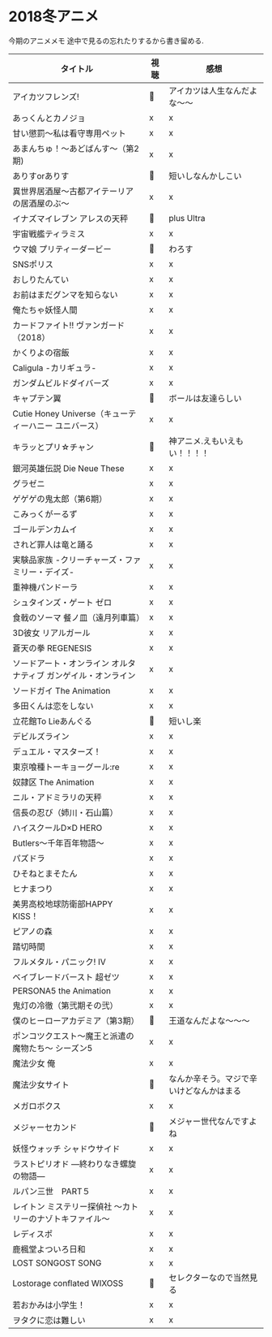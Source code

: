 # 2018冬アニメ
今期のアニメメモ
途中で見るの忘れたりするから書き留める.

|  タイトル  |  視聴  | 感想  |
| ------- | ------- | ------- |
| アイカツフレンズ! | 🙆 | アイカツは人生なんだよな〜〜 |
| あっくんとカノジョ | x | x |
| 甘い懲罰～私は看守専用ペット | x | x |
| あまんちゅ！～あどばんす～（第2期) | x| x|
| ありすorありす | 🙆 | 短いしなんかしこい |
| 異世界居酒屋～古都アイテーリアの居酒屋のぶ～ | x | x | 
|イナズマイレブン アレスの天秤 | 🙆 | plus Ultra |
| 宇宙戦艦ティラミス | x | x |
|ウマ娘 プリティーダービー | 🙆 | わろす |
| SNSポリス | x | x |
| おしりたんてい | x | x |
| お前はまだグンマを知らない | x | x | 
| 俺たちゃ妖怪人間 | x | x |
| カードファイト!! ヴァンガード（2018）| x | x |
| かくりよの宿飯 | x | x |
| Caligula -カリギュラ- | x | x |
| ガンダムビルドダイバーズ | x | x |
| キャプテン翼 | 🙆 | ボールは友達らしい |
| Cutie Honey Universe（キューティーハニー ユニバース）| x | x |
| キラッとプリ☆チャン | 🙆 | 神アニメ.えもいえもい！！！！ |
| 銀河英雄伝説 Die Neue These | x | x |
| グラゼニ | x | x |
| ゲゲゲの鬼太郎（第6期） | x | x |
| こみっくがーるず | x | x |
| ゴールデンカムイ | x | x |
| されど罪人は竜と踊る | x | x |
| 実験品家族 -クリーチャーズ・ファミリー・デイズ- | x | x |
| 重神機パンドーラ | x | x |
| シュタインズ・ゲート ゼロ | x | x |
| 食戟のソーマ 餐ノ皿（遠月列車篇） | x | x |
| 3D彼女 リアルガール | x | x |
| 蒼天の拳 REGENESIS | x | x |
| ソードアート・オンライン オルタナティブ ガンゲイル・オンライン | x | x |
| ソードガイ The Animation | x | x |
| 多田くんは恋をしない | x | x |
| 立花館To Lieあんぐる | 🙆 | 短いし楽 |
| デビルズライン | x | x |
| デュエル・マスターズ！ | x | x |
| 東京喰種トーキョーグール:re | x | x |
| 奴隷区 The Animation | x | x |
| ニル・アドミラリの天秤 | x | x |
| 信長の忍び（姉川・石山篇） | x | x |
| ハイスクールD×D HERO | x | x |
| Butlers～千年百年物語～ | x | x |
| パズドラ | x | x |
| ひそねとまそたん | x | x |
| ヒナまつり | x | x |
| 美男高校地球防衛部HAPPY KISS！ | x | x |
| ピアノの森 | x | x |
| 踏切時間 | x | x |
| フルメタル・パニック! IV | x | x |
| ベイブレードバースト 超ゼツ | x | x |
| PERSONA5 the Animation | x | x |
| 鬼灯の冷徹（第弐期その弐） | x | x |
| 僕のヒーローアカデミア（第3期） | 🙆 | 王道なんだよな〜〜〜 |
| ポンコツクエスト～魔王と派遣の魔物たち～ シーズン5 | x | x |
| 魔法少女 俺 | x | x |
| 魔法少女サイト | 🙆 | なんか辛そう。マジで辛いけどなんかはまる |
| メガロボクス | x | x |
| メジャーセカンド | 🙆 | メジャー世代なんですよね |
| 妖怪ウォッチ シャドウサイド | x | x |
| ラストピリオド ―終わりなき螺旋の物語― | x | x |
| ルパン三世　PART５ | x | x |
| レイトン ミステリー探偵社 ～カトリーのナゾトキファイル～ | x | x |
| レディスポ | x | x |
| 鹿楓堂よついろ日和 | x | x |
| LOST SONGOST SONG | x | x |
| Lostorage conflated WIXOSS | 🙆 | セレクターなので当然見る |
| 若おかみは小学生！ | x | x |
| ヲタクに恋は難しい | x | x |